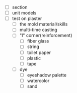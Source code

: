 - [ ] section
- [ ] unit models
- [ ] test on plaster
	- [ ] the mold material/skills
	- [ ] multi-time casting
	- [ ] "l" corner(reinforcement)
		- [ ] fiber glass
		- [ ] string
		- [ ] toilet paper
		- [ ] plastic
		- [ ] tape
	- [ ] dye
		- [ ] eyeshadow palette
		- [ ] watercolor
		- [ ] sand
